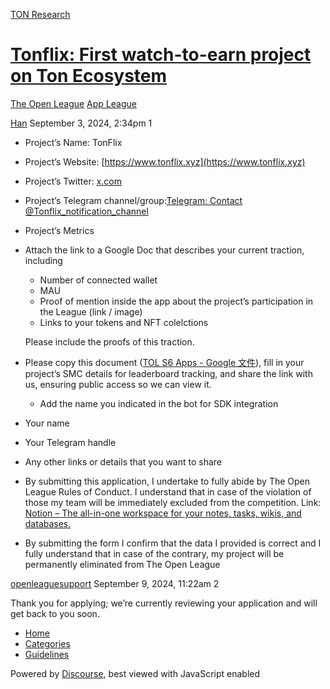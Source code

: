 [TON Research](/)

# [Tonflix: First watch-to-earn project on Ton Ecosystem](/t/tonflix-first-watch-to-earn-project-on-ton-ecosystem/30465)

[The Open League](/c/the-open-league/app-leaderboard/58)  [App League](/c/the-open-league/app-leaderboard/58) 

    

[Han](https://tonresear.ch/u/Han)  September 3, 2024, 2:34pm  1

*   Project’s Name: TonFlix
    
*   Project’s Website: [https://www.tonflix.xyz](https://www.tonflix.xyz)
    
*   Project’s Twitter: [x.com](https://x.com/TonFlix_)
    
*   Project’s Telegram channel/group:[Telegram: Contact @Tonflix\_notification\_channel](https://t.me/Tonflix_notification_channel)
    
*   Project’s Metrics
    
*   Attach the link to a Google Doc that describes your current traction, including
    
    *   Number of connected wallet
    *   MAU
    *   Proof of mention inside the app about the project’s participation in the League (link / image)
    *   Links to your tokens and NFT colelctions
    
    Please include the proofs of this traction.
    
*   Please copy this document ([TOL S6 Apps - Google 文件](https://docs.google.com/document/d/1sWWmQuRGRYbcihxxFtb1I28kvUqs8q2ul7ukaW_hnp4/edit?usp=sharing)), fill in your project’s SMC details for leaderboard tracking, and share the link with us, ensuring public access so we can view it.
    
    *   Add the name you indicated in the bot for SDK integration
*   Your name
    
*   Your Telegram handle
    
*   Any other links or details that you want to share
    
*   By submitting this application, I undertake to fully abide by The Open League Rules of Conduct. I understand that in case of the violation of those my team will be immediately excluded from the competition. Link: [Notion – The all-in-one workspace for your notes, tasks, wikis, and databases.](https://ton-org.notion.site/The-Open-League-Rules-of-Conduct-04f4a0fedf1a401687075f5efd83de68)
    
*   By submitting the form I confirm that the data I provided is correct and I fully understand that in case of the contrary, my project will be permanently eliminated from The Open League
    

 

[openleaguesupport](https://tonresear.ch/u/openleaguesupport) September 9, 2024, 11:22am  2

Thank you for applying; we’re currently reviewing your application and will get back to you soon.

 

*   [Home](/)
*   [Categories](/categories)
*   [Guidelines](/guidelines)

Powered by [Discourse](https://www.discourse.org), best viewed with JavaScript enabled